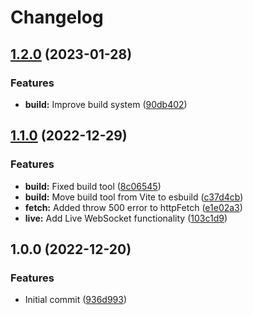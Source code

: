 # Changelog

## [1.2.0](https://github.com/developerrowan/therun/compare/v1.1.3...v1.2.0) (2023-01-28)


### Features

* **build:** Improve build system ([90db402](https://github.com/developerrowan/therun/commit/90db4025f0a5e004c34f7c343a704b55b5653c24))

## [1.1.0](https://github.com/developerrowan/therun/compare/v1.0.0...v1.1.0) (2022-12-29)


### Features

* **build:** Fixed build tool ([8c06545](https://github.com/developerrowan/therun/commit/8c06545c8790c6fa2eb2a74bd7ce74c96539e7af))
* **build:** Move build tool from Vite to esbuild ([c37d4cb](https://github.com/developerrowan/therun/commit/c37d4cbe1880b1bac622f1673c186454f1e9953f))
* **fetch:** Added throw 500 error to httpFetch ([e1e02a3](https://github.com/developerrowan/therun/commit/e1e02a306df3c05bf67b178638cd0d984483e482))
* **live:** Add Live WebSocket functionality ([103c1d9](https://github.com/developerrowan/therun/commit/103c1d9bd57f9013fccfbf9828dc7264efdcc673))

## 1.0.0 (2022-12-20)


### Features

* Initial commit ([936d993](https://github.com/developerrowan/therun/commit/936d9938d368a0b17b27fd8df10d2274b72ae103))
